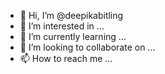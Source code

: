 - 👋 Hi, I’m @deepikabitling
- 👀 I’m interested in ...
- 🌱 I’m currently learning ...
- 💞️ I’m looking to collaborate on ...
- 📫 How to reach me ...

<!---
deepikabitling/deepikabitling is a ✨ special ✨ repository because its `README.md` (this file) appears on your GitHub profile.
You can click the Preview link to take a look at your changes.
--->
